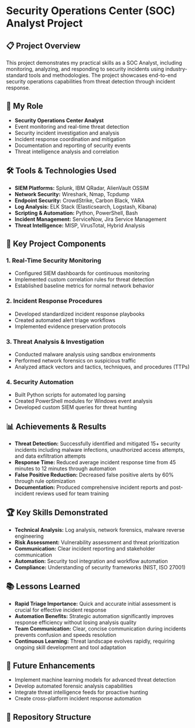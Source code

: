 # Security Operations Center (SOC) Analyst Project

## 📋 Project Overview
This project demonstrates my practical skills as a SOC Analyst, including monitoring, analyzing, and responding to security incidents using industry-standard tools and methodologies. The project showcases end-to-end security operations capabilities from threat detection through incident response.

## 👤 My Role
- **Security Operations Center Analyst**
- Event monitoring and real-time threat detection
- Security incident investigation and analysis  
- Incident response coordination and mitigation
- Documentation and reporting of security events
- Threat intelligence analysis and correlation

## 🛠️ Tools & Technologies Used
- **SIEM Platforms:** Splunk, IBM QRadar, AlienVault OSSIM
- **Network Security:** Wireshark, Nmap, Tcpdump
- **Endpoint Security:** CrowdStrike, Carbon Black, YARA
- **Log Analysis:** ELK Stack (Elasticsearch, Logstash, Kibana)
- **Scripting & Automation:** Python, PowerShell, Bash
- **Incident Management:** ServiceNow, Jira Service Management
- **Threat Intelligence:** MISP, VirusTotal, Hybrid Analysis

## 🎯 Key Project Components

### 1. Real-Time Security Monitoring
- Configured SIEM dashboards for continuous monitoring
- Implemented custom correlation rules for threat detection
- Established baseline metrics for normal network behavior

### 2. Incident Response Procedures
- Developed standardized incident response playbooks
- Created automated alert triage workflows
- Implemented evidence preservation protocols

### 3. Threat Analysis & Investigation
- Conducted malware analysis using sandbox environments
- Performed network forensics on suspicious traffic
- Analyzed attack vectors and tactics, techniques, and procedures (TTPs)

### 4. Security Automation
- Built Python scripts for automated log parsing
- Created PowerShell modules for Windows event analysis
- Developed custom SIEM queries for threat hunting

## 📊 Achievements & Results
- **Threat Detection:** Successfully identified and mitigated 15+ security incidents including malware infections, unauthorized access attempts, and data exfiltration attempts
- **Response Time:** Reduced average incident response time from 45 minutes to 12 minutes through automation
- **False Positive Reduction:** Decreased false positive alerts by 60% through rule optimization
- **Documentation:** Produced comprehensive incident reports and post-incident reviews used for team training

## 🏆 Key Skills Demonstrated
- **Technical Analysis:** Log analysis, network forensics, malware reverse engineering
- **Risk Assessment:** Vulnerability assessment and threat prioritization
- **Communication:** Clear incident reporting and stakeholder communication
- **Automation:** Security tool integration and workflow automation
- **Compliance:** Understanding of security frameworks (NIST, ISO 27001)

## 📚 Lessons Learned
- **Rapid Triage Importance:** Quick and accurate initial assessment is crucial for effective incident response
- **Automation Benefits:** Strategic automation significantly improves response efficiency without losing analysis quality
- **Team Communication:** Clear, concise communication during incidents prevents confusion and speeds resolution
- **Continuous Learning:** Threat landscape evolves rapidly, requiring ongoing skill development and tool adaptation

## 🔮 Future Enhancements
- Implement machine learning models for advanced threat detection
- Develop automated forensic analysis capabilities
- Integrate threat intelligence feeds for proactive hunting
- Create cross-platform incident response automation

## 📁 Repository Structure

